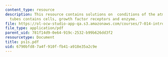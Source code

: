 ```yaml
---
content_type: resource
description: This resource contains solutions on  conditions of the atmosphere, test
  tubes contains cells, growth factor receptors and enzyme.
file: https://ol-ocw-studio-app-qa.s3.amazonaws.com/courses/7-014-introductory-biology-spring-2005/6790bfd87a4f910ffb41a918e35a2c9e_ps1s.pdf
file_type: application/pdf
parent_uid: 781f14d9-0e64-919c-2532-b99b626dd3f2
resourcetype: Document
title: ps1s.pdf
uid: 6790bfd8-7a4f-910f-fb41-a918e35a2c9e
---
```

